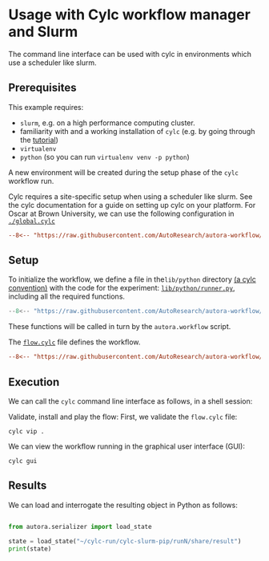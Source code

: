 # Usage with Cylc workflow manager and Slurm

The command line interface can be used with cylc in environments which use a scheduler like slurm.

## Prerequisites

This example requires:

- `slurm`, e.g. on a high performance computing cluster.
- familiarity with and a working installation of `cylc` (e.g. by going through the
  [tutorial](https://cylc.github.io/cylc-doc/latest/html/tutorial/index.html))
- `virtualenv`
- `python` (so you can run `virtualenv venv -p python`)

A new environment will be created during the setup phase of the `cylc` workflow run.

Cylc requires a site-specific setup when using a scheduler like slurm. See the cylc documentation for a guide on setting up cylc on your platform.
For Oscar at Brown University, we can use the following configuration in 
[`./global.cylc`](global.cylc)

```ini
--8<-- "https://raw.githubusercontent.com/AutoResearch/autora-workflow/docs/update-docs-with-functional-approach/docs/cli/cylc-slurm-pip/global.cylc"
```


## Setup

To initialize the workflow, we define a file in the`lib/python` directory 
[(a cylc convention)](https://cylc.github.io/cylc-doc/stable/html/user-guide/writing-workflows/configuration.html#workflow-configuration-directories) with the code for the experiment: 
[`lib/python/runner.py`](./lib/python/runner.py), including all the required functions. 

```python
--8<-- "https://raw.githubusercontent.com/AutoResearch/autora-workflow/docs/update-docs-with-functional-approach/docs/cli/cylc-slurm-pip/lib/python/runner.py"
```


These functions will be called in turn by the `autora.workflow` script.

The [`flow.cylc`](flow.cylc) file defines the workflow.

```ini
--8<-- "https://raw.githubusercontent.com/AutoResearch/autora-workflow/docs/update-docs-with-functional-approach/docs/cli/cylc-slurm-pip/flow.cylc"
```


## Execution

We can call the `cylc` command line interface as follows, in a shell session:

Validate, install and play the flow: First, we validate the `flow.cylc` file:
```shell
cylc vip .
```

We can view the workflow running in the graphical user interface (GUI):
```shell
cylc gui
```

## Results

We can load and interrogate the resulting object in Python as follows:

```python

from autora.serializer import load_state

state = load_state("~/cylc-run/cylc-slurm-pip/runN/share/result")
print(state)
```

